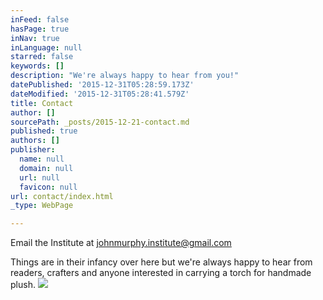 ```yaml
---
inFeed: false
hasPage: true
inNav: true
inLanguage: null
starred: false
keywords: []
description: "We're always happy to hear from you!"
datePublished: '2015-12-31T05:28:59.173Z'
dateModified: '2015-12-31T05:28:41.579Z'
title: Contact
author: []
sourcePath: _posts/2015-12-21-contact.md
published: true
authors: []
publisher:
  name: null
  domain: null
  url: null
  favicon: null
url: contact/index.html
_type: WebPage

---
```

Email the Institute at johnmurphy.institute@gmail.com

Things are in their infancy over here but we're always happy to hear from readers, crafters and anyone interested in carrying a torch for handmade plush. ![](https://s3-us-west-2.amazonaws.com/the-grid-img/p/95014105b5ec88301e7562fb20478910fd544872.jpg)